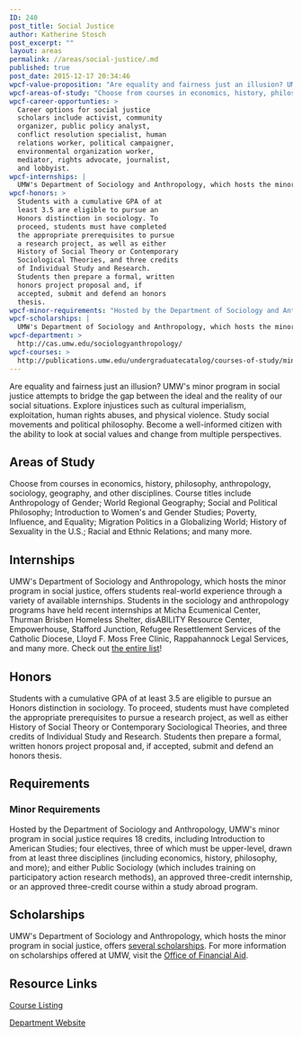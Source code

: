 ```yaml
---
ID: 240
post_title: Social Justice
author: Katherine Stosch
post_excerpt: ""
layout: areas
permalink: //areas/social-justice/.md
published: true
post_date: 2015-12-17 20:34:46
wpcf-value-proposition: "Are equality and fairness just an illusion? UMW's minor program in social justice attempts to bridge the gap between the ideal and the reality of our social situations. Explore injustices such as cultural imperialism, exploitation, human rights abuses, and physical violence. Study social movements and political philosophy. Become a well-informed citizen with the ability to look at social values and change from multiple perspectives."
wpcf-areas-of-study: "Choose from courses in economics, history, philosophy, anthropology, sociology, geography, and other disciplines. Course titles include Anthropology of Gender; World Regional Geography; Social and Political Philosophy; Introduction to Women's and Gender Studies; Poverty, Influence, and Equality; Migration Politics in a Globalizing World; History of Sexuality in the U.S.; Racial and Ethnic Relations; and many more."
wpcf-career-opportunties: >
  Career options for social justice
  scholars include activist, community
  organizer, public policy analyst,
  conflict resolution specialist, human
  relations worker, political campaigner,
  environmental organization worker,
  mediator, rights advocate, journalist,
  and lobbyist.
wpcf-internships: |
  UMW's Department of Sociology and Anthropology, which hosts the minor program in social justice, offers students real-world experience through a variety of available internships. Students in the sociology and anthropology programs have held recent internships at Micha Ecumenical Center, Thurman Brisben Homeless Shelter, disABILITY Resource Center, Empowerhouse, Stafford Junction, Refugee Resettlement Services of the Catholic Diocese, Lloyd F. Moss Free Clinic, Rappahannock Legal Services, and many more. Check out <a href="http://cas.umw.edu/sociologyanthropology/resources/internships-socg-or-anth-499/">the entire list</a>!
wpcf-honors: >
  Students with a cumulative GPA of at
  least 3.5 are eligible to pursue an
  Honors distinction in sociology. To
  proceed, students must have completed
  the appropriate prerequisites to pursue
  a research project, as well as either
  History of Social Theory or Contemporary
  Sociological Theories, and three credits
  of Individual Study and Research.
  Students then prepare a formal, written
  honors project proposal and, if
  accepted, submit and defend an honors
  thesis.
wpcf-minor-requirements: "Hosted by the Department of Sociology and Anthropology, UMW's minor program in social justice requires 18 credits, including Introduction to American Studies; four electives, three of which must be upper-level, drawn from at least three disciplines (including economics, history, philosophy, and more); and either Public Sociology (which includes training on participatory action research methods), an approved three-credit internship, or an approved three-credit course within a study abroad program."
wpcf-scholarships: |
  UMW's Department of Sociology and Anthropology, which hosts the minor program in social justice, offers <a href="http://cas.umw.edu/sociologyanthropology/departmental-scholarships/">several scholarships</a>. For more information on scholarships offered at UMW, visit the <a href="/financialaid/types/">Office of Financial Aid</a>.
wpcf-department: >
  http://cas.umw.edu/sociologyanthropology/
wpcf-courses: >
  http://publications.umw.edu/undergraduatecatalog/courses-of-study/minors/social-justice-minor/
---
```


<!-- Types Custom Fields: -->

<!-- value-proposition -->
Are equality and fairness just an illusion? UMW's minor program in social justice attempts to bridge the gap between the ideal and the reality of our social situations. Explore injustices such as cultural imperialism, exploitation, human rights abuses, and physical violence. Study social movements and political philosophy. Become a well-informed citizen with the ability to look at social values and change from multiple perspectives.
<!-- End value-proposition -->

<!-- areas-of-study -->
## Areas of Study
Choose from courses in economics, history, philosophy, anthropology, sociology, geography, and other disciplines. Course titles include Anthropology of Gender; World Regional Geography; Social and Political Philosophy; Introduction to Women's and Gender Studies; Poverty, Influence, and Equality; Migration Politics in a Globalizing World; History of Sexuality in the U.S.; Racial and Ethnic Relations; and many more.
<!-- End areas-of-study -->

<!-- internships -->
## Internships
UMW's Department of Sociology and Anthropology, which hosts the minor program in social justice, offers students real-world experience through a variety of available internships. Students in the sociology and anthropology programs have held recent internships at Micha Ecumenical Center, Thurman Brisben Homeless Shelter, disABILITY Resource Center, Empowerhouse, Stafford Junction, Refugee Resettlement Services of the Catholic Diocese, Lloyd F. Moss Free Clinic, Rappahannock Legal Services, and many more. Check out [the entire list](http://cas.umw.edu/sociologyanthropology/resources/internships-socg-or-anth-499/)!
<!-- End internships -->

<!-- honors -->
## Honors
Students with a cumulative GPA of at least 3.5 are eligible to pursue an Honors distinction in sociology. To proceed, students must have completed the appropriate prerequisites to pursue a research project, as well as either History of Social Theory or Contemporary Sociological Theories, and three credits of Individual Study and Research. Students then prepare a formal, written honors project proposal and, if accepted, submit and defend an honors thesis.
<!-- End honors -->

<!-- requirements -->
## Requirements

<!-- minor-requirements -->
### Minor Requirements
Hosted by the Department of Sociology and Anthropology, UMW's minor program in social justice requires 18 credits, including Introduction to American Studies; four electives, three of which must be upper-level, drawn from at least three disciplines (including economics, history, philosophy, and more); and either Public Sociology (which includes training on participatory action research methods), an approved three-credit internship, or an approved three-credit course within a study abroad program.
<!-- End minor-requirements -->

<!-- End requirements -->

<!-- scholarships -->
## Scholarships
UMW's Department of Sociology and Anthropology, which hosts the minor program in social justice, offers [several scholarships](http://cas.umw.edu/sociologyanthropology/departmental-scholarships/). For more information on scholarships offered at UMW, visit the [Office of Financial Aid](/financialaid/types/).
<!-- End scholarships -->

<!-- resource-links -->
## Resource Links

<!-- courses -->
[Course Listing](http://publications.umw.edu/undergraduatecatalog/courses-of-study/minors/social-justice-minor/)

<!-- End courses -->


<!-- department -->
[Department Website](http://cas.umw.edu/sociologyanthropology/)

<!-- End department -->

<!-- End resource-links -->

<!-- End Types Custom Fields -->